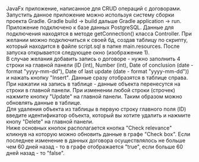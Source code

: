 JavaFx приложение, написанное для CRUD операций с договорами. Запустить данное приложение можно используя систему сборки
проекта Gradle. Gradle build -> build дальше Gradle application -> run. <br />
Приложение подключено к базе данных PostgreSQL. Данные для подключения находятся в методе getConnection() класса Controller.
При желании можно подключиться к своей бд, создав таблицу по скрипту, который находится в файле script.sql в папке main.resources.
После запуска открывается следующее окно (изображение 1). <br /> 
В случае желания добавить запись о договоре - нужно заполнить 4 строки на главной панели (ID (int), Number (int),
Date of conclusion (date - format "yyyy-mm-dd"), Date of last update (date - format "yyyy-mm-dd")) и нажать кнопку "Insert". 
Данные сразу отобразятся в таблице справа. <br /> 
При нажатии на запись в таблице - данные объекта перенесутся на строки в главной панели. При изменении любой строки (строчек)
нажмите кнопку "Update" на главной панели. Таким образом можно обновлять данные в таблице. <br />
Для удаления объекта из таблицы в первую строку главного поля (ID) введите идентификатор объекта, который вы хотите удалить
и нажмите кнопу "Delete" на главной панели. <br /> 
Ниже основных кнопок располагается кнопка "Check relevance" кликнув на которую можно обновить данные в графе "Check box".
Если последнее изменение в данных договора осуществлялось не больше чем 60 дней назад - то в графе отображается "true", 
если больше 60 дней назад - то "false".